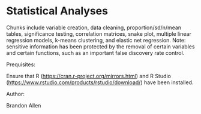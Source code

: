 # Statistical Analyses
Chunks include variable creation, data cleaning, proportion/sd/n/mean tables, significance testing, correlation matrices, snake plot, multiple linear regression models, k-means clustering, and elastic net regression. Note: sensitive information has been protected by the removal of certain variables and certain functions, such as an important false discovery rate control.

Prequisites:

Ensure that R (https://cran.r-project.org/mirrors.html) and R Studio (https://www.rstudio.com/products/rstudio/download/) have been installed.

Author:

Brandon Allen
